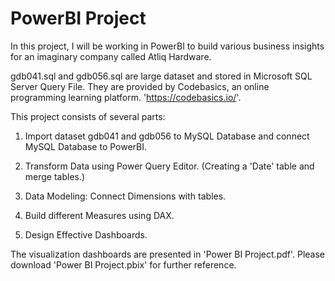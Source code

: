# PowerBI Project

In this project, I will be working in PowerBI to build various business insights for an imaginary company called Atliq Hardware.

gdb041.sql and gdb056.sql are large dataset and stored in Microsoft SQL Server Query File. They are provided by Codebasics, an online programming learning platform. 'https://codebasics.io/'.

This project consists of several parts:

1. Import dataset gdb041 and gdb056 to MySQL Database and connect MySQL Database to PowerBI. 

2. Transform Data using Power Query Editor. (Creating a 'Date' table and merge tables.)

3. Data Modeling: Connect Dimensions with tables.

4. Build different Measures using DAX.

5. Design Effective Dashboards.

The visualization dashboards are presented in 'Power BI Project.pdf'. Please download 'Power BI Project.pbix' for further reference.
